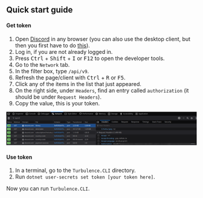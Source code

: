 ## Quick start guide

#### Get token
1. Open [Discord](https://discord.com/channels/@me) in any browser (you can also use the desktop client, but then you first have to do [this](https://www.reddit.com/r/discordapp/comments/sc61n3/comment/hu4fw5x/)).
2. Log in, if you are not already logged in.
3. Press <kbd>Ctrl</kbd> + <kbd>Shift</kbd> + <kbd>I</kbd> or <kbd>F12</kbd> to open the developer tools.
4. Go to the `Network` tab.
5. In the filter box, type `/api/v9`.
6. Refresh the page/client with <kbd>Ctrl</kbd> + <kbd>R</kbd> or <kbd>F5</kbd>.
7. Click any of the items in the list that just appeared.
8. On the right side, under `Headers`, find an entry called `authorization` (it should be under `Request Headers`).
9. Copy the value, this is your token.

![How to get the token](docs/img/token.png)

#### Use token
1. In a terminal, go to the `Turbulence.CLI` directory.
2. Run `dotnet user-secrets set token [your token here]`.

Now you can run `Turbulence.CLI`.